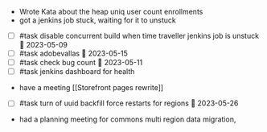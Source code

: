 - Wrote Kata about the heap uniq user count enrollments
- got a jenkins job stuck, waiting for it to unstuck
- [ ] #task disable concurrent build when time traveller jenkins job is unstuck 📅 2023-05-09
- [ ] #task adobevallas 📅 2023-05-15
- [ ] #task check bug count 📅 2023-05-11
- [ ] #task jenkins dashboard for health
- have a meeting [[Storefront pages rewrite]]
- [ ] #task turn of uuid backfill force restarts for regions 📅 2023-05-26
- had a planning meeting for commons multi region data migration, 
